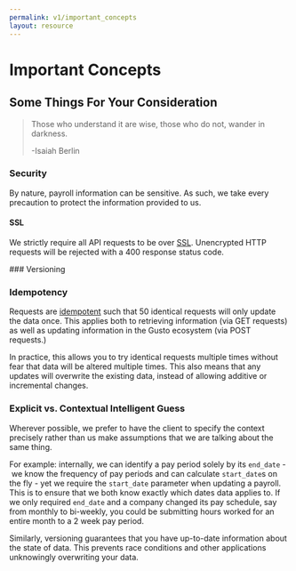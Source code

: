 ```yaml
---
permalink: v1/important_concepts
layout: resource
---
```


# Important Concepts

## Some Things For Your Consideration

> Those who understand it are wise, those who do not, wander in darkness.
>
> -Isaiah Berlin

### Security

By nature, payroll information can be sensitive. As such, we take every precaution to protect the information provided to us.

#### SSL

We strictly require all API requests to be over [SSL](http://en.wikipedia.org/wiki/Transport_Layer_Security#TLS_1.0). Unencrypted HTTP requests will be rejected with a 400 response status code.

<a name="versioning" markdown="1">### Versioning</a>

### Idempotency

Requests are [idempotent](http://en.wikipedia.org/wiki/Idempotence#Computer_science_meaning) such that 50 identical requests will only update the data once. This applies both to retrieving information (via GET requests) as well as updating information in the Gusto ecosystem (via POST requests.)

In practice, this allows you to try identical requests multiple times without fear that data will be altered multiple times. This also means that any updates will overwrite the existing data, instead of allowing additive or incremental changes.

### Explicit vs. Contextual Intelligent Guess

Wherever possible, we prefer to have the client to specify the context precisely rather than us make assumptions that we are talking about the same thing.

For example: internally, we can identify a pay period solely by its `end_date` - we know the frequency of pay periods and can calculate `start_date`s on the fly - yet we require the `start_date` parameter when updating a payroll. This is to ensure that we both know exactly which dates data applies to. If we only required `end_date` and a company changed its pay schedule, say from monthly to bi-weekly, you could be submitting hours worked for an entire month to a 2 week pay period.

Similarly, versioning guarantees that you have up-to-date information about the state of data. This prevents race conditions and other applications unknowingly overwriting your data.
